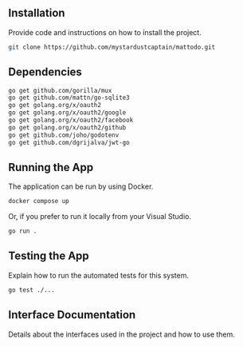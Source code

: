 ## Installation

Provide code and instructions on how to install the project.

```bash
git clone https://github.com/mystardustcaptain/mattodo.git
```

## Dependencies

```bash
go get github.com/gorilla/mux
go get github.com/mattn/go-sqlite3
go get golang.org/x/oauth2
go get golang.org/x/oauth2/google
go get golang.org/x/oauth2/facebook
go get golang.org/x/oauth2/github
go get github.com/joho/godotenv
go get github.com/dgrijalva/jwt-go
```

## Running the App

The application can be run by using Docker.

```bash
docker compose up
```

Or, if you prefer to run it locally from your Visual Studio.

```bash
go run .
```

## Testing the App

Explain how to run the automated tests for this system.

```bash
go test ./...
```

## Interface Documentation

Details about the interfaces used in the project and how to use them.

```
```